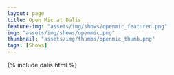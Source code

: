 ```yaml
---
layout: page
title: Open Mic at Dalis
feature-img: "assets/img/shows/openmic_featured.png"
img: "assets/img/shows/openmic.png"
thumbnail: "assets/img/thumbs/openmic_thumb.png"
tags: [Shows]
---
```


{% include dalis.html %}